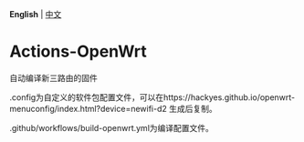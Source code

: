 **English** | [中文](https://p3terx.com/archives/build-openwrt-with-github-actions.html)

# Actions-OpenWrt
自动编译新三路由的固件

.config为自定义的软件包配置文件，可以在https://hackyes.github.io/openwrt-menuconfig/index.html?device=newifi-d2 生成后复制。

.github/workflows/build-openwrt.yml为编译配置文件。
